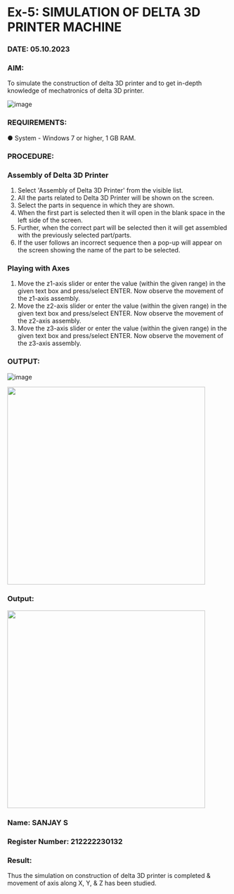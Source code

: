 # Ex-5: SIMULATION OF DELTA 3D PRINTER MACHINE

### DATE: 05.10.2023

### AIM:
 To simulate the construction of delta 3D printer and to get in-depth knowledge of mechatronics of delta 3D printer.

![image](https://github.com/Sellakumar1987/Ex.-No.-5---SIMULATION-OF-DELTA-3D-PRINTER-MACHINE/assets/113594316/c784471e-098f-456d-9c1b-e9f0ce56cc9b)

### REQUIREMENTS:
 ●	System - Windows 7 or higher, 1 GB RAM.

### PROCEDURE:
### Assembly of Delta 3D Printer
 1.	Select 'Assembly of Delta 3D Printer' from the visible list.
 2.	All the parts related to Delta 3D Printer will be shown on the screen.
 3.	Select the parts in sequence in which they are shown.
 4.	When the first part is selected then it will open in the blank space in the left side of the screen.
 5.	Further, when the correct part will be selected then it will get assembled with the previously selected part/parts.
 6.	If the user follows an incorrect sequence then a pop-up will appear on the screen showing the name of the part to be selected.

### Playing with Axes
 1.	Move the z1-axis slider or enter the value (within the given range) in the given text box and press/select ENTER. Now observe the movement of the z1-axis assembly.
 2.	Move the z2-axis slider or enter the value (within the given range) in the given text box and press/select ENTER. Now observe the movement of the z2-axis assembly.
 3.	Move the z3-axis slider or enter the value (within the given range) in the given text box and press/select ENTER. Now observe the movement of the z3-axis assembly.

### OUTPUT:
![image](https://github.com/22002102/Ex.-No.-5---SIMULATION-OF-DELTA-3D-PRINTER-MACHINE/assets/119091638/97c3f1b7-d289-46eb-9d88-7615344f128d)


<img src=https://github.com/Sellakumar1987/Ex.-No.-5---SIMULATION-OF-DELTA-3D-PRINTER-MACHINE/assets/113594316/1f3e6b6d-0724-41dc-b7d2-15516060d066 wight=450 height=450>

### Output:
<img src=https://github.com/22002102/Ex.-No.-5---SIMULATION-OF-DELTA-3D-PRINTER-MACHINE/assets/119091638/cd3f9fa4-7b04-415d-9599-d5c63333ddf4 wight=450 height=450>

### Name: SANJAY S
### Register Number: 212222230132

### Result: 
 Thus the simulation on construction of delta 3D printer is completed & movement of axis along X, Y, & Z has been studied.
